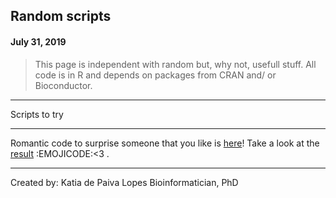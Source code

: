 ## Random scripts
#### July 31, 2019

> This page is independent with random but, why not, usefull stuff. 
> All code is in R and depends on packages from CRAN and/ or Bioconductor.

*******************************
Scripts to try
*******************************

Romantic code to surprise someone that you like is [here](https://github.com/katiaplopes/Funny_scripts/love_you.R)! Take a look at the [result](https://github.com/katiaplopes/Funny_scripts/heart_byR.png) :EMOJICODE:<3 .  


------------------------------
Created by: 
Katia de Paiva Lopes
Bioinformatician, PhD
